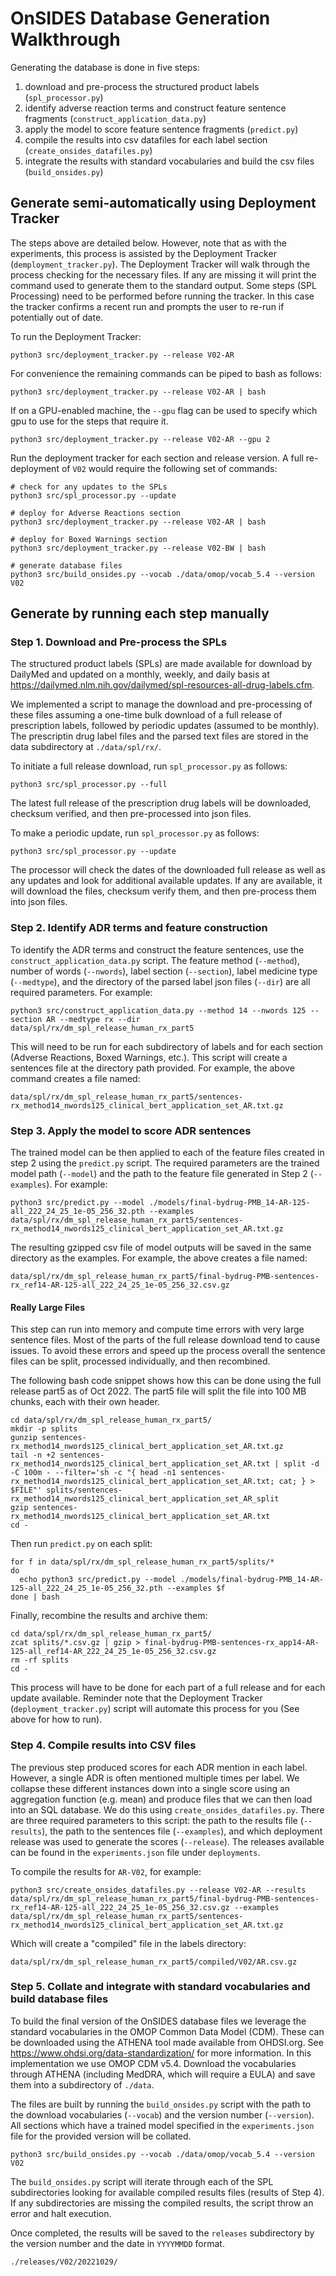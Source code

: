 # OnSIDES Database Generation Walkthrough

Generating the database is done in five steps:

1. download and pre-process the structured product labels (`spl_processor.py`)
2. identify adverse reaction terms and construct feature sentence fragments (`construct_application_data.py`)
3. apply the model to score feature sentence fragments (`predict.py`)
4. compile the results into csv datafiles for each label section (`create_onsides_datafiles.py`)
5. integrate the results with standard vocabularies and build the csv files (`build_onsides.py`)

## Generate semi-automatically using Deployment Tracker

The steps above are detailed below. However, note that as with the experiments,
this process is assisted by the Deployment Tracker (`demployment_tracker.py`). The
Deployment Tracker will walk through the process checking for the necessary files. If
any are missing it will print the command used to generate them to the standard output.
Some steps (SPL Processing) need to be performed before running the tracker. In this case
the tracker confirms a recent run and prompts the user to re-run if potentially out of date.

To run the Deployment Tracker:

```
python3 src/deployment_tracker.py --release V02-AR
```

For convenience the remaining commands can be piped to bash as follows:

```
python3 src/deployment_tracker.py --release V02-AR | bash
```

If on a GPU-enabled machine, the `--gpu` flag can be used to specify which
gpu to use for the steps that require it.

```
python3 src/deployment_tracker.py --release V02-AR --gpu 2
```

Run the deployment tracker for each section and release version. A full re-deployment of
`V02` would require the following set of commands:

```
# check for any updates to the SPLs
python3 src/spl_processor.py --update

# deploy for Adverse Reactions section
python3 src/deployment_tracker.py --release V02-AR | bash

# deploy for Boxed Warnings section
python3 src/deployment_tracker.py --release V02-BW | bash

# generate database files
python3 src/build_onsides.py --vocab ./data/omop/vocab_5.4 --version V02
```

## Generate by running each step manually

### Step 1. Download and Pre-process the SPLs

The structured product labels (SPLs) are made available for download by DailyMed and updated
on a monthly, weekly, and daily basis at https://dailymed.nlm.nih.gov/dailymed/spl-resources-all-drug-labels.cfm.

We implemented a script to manage the download and pre-processing of these files assuming a
one-time bulk download of a full release of prescription labels, followed by periodic updates
(assumed to be monthly). The prescriptin drug label files and the parsed text files are stored
in the data subdirectory at `./data/spl/rx/`.

To initiate a full release download, run `spl_processor.py` as follows:

```
python3 src/spl_processor.py --full
```

The latest full release of the prescription drug labels will be downloaded, checksum verified,
and then pre-processed into json files.

To make a periodic update, run `spl_processor.py` as follows:

```
python3 src/spl_processor.py --update
```

The processor will check the dates of the downloaded full release as well as any updates
and look for additional available updates. If any are available, it will download the files,
checksum verify them, and then pre-process them into json files.

### Step 2. Identify ADR terms and feature construction

To identify the ADR terms and construct the feature sentences, use the `construct_application_data.py`
script. The feature method (`--method`), number of words (`--nwords`), label section (`--section`),
label medicine type (`--medtype`), and the directory of the parsed label json files (`--dir`) are
all required parameters. For example:

```
python3 src/construct_application_data.py --method 14 --nwords 125 --section AR --medtype rx --dir data/spl/rx/dm_spl_release_human_rx_part5
```

This will need to be run for each subdirectory of labels and for each section (Adverse Reactions,
Boxed Warnings, etc.). This script will create a sentences file at the directory path provided.
For example, the above command creates a file named:

```
data/spl/rx/dm_spl_release_human_rx_part5/sentences-rx_method14_nwords125_clinical_bert_application_set_AR.txt.gz
```

### Step 3. Apply the model to score ADR sentences

The trained model can be then applied to each of the feature files created in step 2 using
the `predict.py` script. The required parameters are the trained model path (`--model`) and
the path to the feature file generated in Step 2 (`--examples`). For example:

```
python3 src/predict.py --model ./models/final-bydrug-PMB_14-AR-125-all_222_24_25_1e-05_256_32.pth --examples data/spl/rx/dm_spl_release_human_rx_part5/sentences-rx_method14_nwords125_clinical_bert_application_set_AR.txt.gz
```

The resulting gzipped csv file of model outputs will be saved in the same directory
as the examples. For example, the above creates a file named:

```
data/spl/rx/dm_spl_release_human_rx_part5/final-bydrug-PMB-sentences-rx_ref14-AR-125-all_222_24_25_1e-05_256_32.csv.gz
```

#### Really Large Files

This step can run into memory and compute time errors with very large sentence files. Most
of the parts of the full release download tend to cause issues. To avoid these errors and
speed up the process overall the sentence files can be split, processed individually, and
then recombined.

The following bash code snippet shows how this can be done using the full release part5
as of Oct 2022. The part5 file will split the file into 100 MB chunks, each with their
own header.

```
cd data/spl/rx/dm_spl_release_human_rx_part5/
mkdir -p splits
gunzip sentences-rx_method14_nwords125_clinical_bert_application_set_AR.txt.gz
tail -n +2 sentences-rx_method14_nwords125_clinical_bert_application_set_AR.txt | split -d -C 100m - --filter='sh -c "{ head -n1 sentences-rx_method14_nwords125_clinical_bert_application_set_AR.txt; cat; } > $FILE"' splits/sentences-rx_method14_nwords125_clinical_bert_application_set_AR_split
gzip sentences-rx_method14_nwords125_clinical_bert_application_set_AR.txt
cd -
```

Then run `predict.py` on each split:

```
for f in data/spl/rx/dm_spl_release_human_rx_part5/splits/*
do
  echo python3 src/predict.py --model ./models/final-bydrug-PMB_14-AR-125-all_222_24_25_1e-05_256_32.pth --examples $f
done | bash
```

Finally, recombine the results and archive them:

```
cd data/spl/rx/dm_spl_release_human_rx_part5/
zcat splits/*.csv.gz | gzip > final-bydrug-PMB-sentences-rx_app14-AR-125-all_ref14-AR_222_24_25_1e-05_256_32.csv.gz
rm -rf splits
cd -
```

This process will have to be done for each part of a full release and for each
update available. Reminder note that the Deployment Tracker (`deployment_tracker.py`)
script will automate this process for you (See above for how to run).

### Step 4. Compile results into CSV files

The previous step produced scores for each ADR mention in each label. However, a single ADR
is often mentioned multiple times per label. We collapse these different instances down into
a single score using an aggregation function (e.g. mean) and produce files that we can
then load into an SQL database. We do this using `create_onsides_datafiles.py`. There are
three required parameters to this script: the path to the results file (`--results`), the
path to the sentences file (`--examples`), and which deployment release was used to generate
the scores (`--release`). The releases available can be found in the `experiments.json` file
under `deployments`.

To compile the results for `AR-V02`, for example:

```
python3 src/create_onsides_datafiles.py --release V02-AR --results data/spl/rx/dm_spl_release_human_rx_part5/final-bydrug-PMB-sentences-rx_ref14-AR-125-all_222_24_25_1e-05_256_32.csv.gz --examples data/spl/rx/dm_spl_release_human_rx_part5/sentences-rx_method14_nwords125_clinical_bert_application_set_AR.txt.gz
```

Which will create a "compiled" file in the labels directory:

```
data/spl/rx/dm_spl_release_human_rx_part5/compiled/V02/AR.csv.gz
```

### Step 5. Collate and integrate with standard vocabularies and build database files

To build the final version of the OnSIDES database files we leverage the standard
vocabularies in the OMOP Common Data Model (CDM). These can be downloaded using the
ATHENA tool made available from OHDSI.org. See https://www.ohdsi.org/data-standardization/
for more information. In this implementation we use OMOP CDM v5.4. Download the vocabularies
through ATHENA (including MedDRA, which will require a EULA) and save them into a
subdirectory of `./data`.

The files are built by running the `build_onsides.py` script with the path to the download
vocabularies (`--vocab`) and the version number (`--version`). All sections which have a trained
model specified in the `experiments.json` file for the provided version will be collated.

```
python3 src/build_onsides.py --vocab ./data/omop/vocab_5.4 --version V02
```

The `build_onsides.py` script will iterate through each of the SPL subdirectories looking
for available compiled results files (results of Step 4). If any subdirectories are missing
the compiled results, the script throw an error and halt execution.

Once completed, the results will be saved to the `releases` subdirectory by the version
number and the date in `YYYYMMDD` format.

```
./releases/V02/20221029/
```
